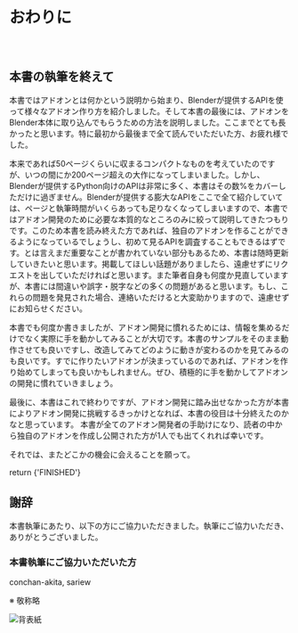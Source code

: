 <div id="sect_title_img_0_0"></div>

<div id="sect_title_text"></div>

# おわりに

<div id="preface"></div>

###### 　


## 本書の執筆を終えて

本書ではアドオンとは何かという説明から始まり、Blenderが提供するAPIを使って様々なアドオン作り方を紹介しました。そして本書の最後には、アドオンをBlender本体に取り込んでもらうための方法を説明しました。ここまでとても長かったと思います。特に最初から最後まで全て読んでいただいた方、お疲れ様でした。

本来であれば50ページくらいに収まるコンパクトなものを考えていたのですが、いつの間にか200ページ超えの大作になってしまいました。しかし、Blenderが提供するPython向けのAPIは非常に多く、本書はその数%をカバーしただけに過ぎません。Blenderが提供する膨大なAPIをここで全て紹介していては、ページと執筆時間がいくらあっても足りなくなってしまいますので、本書ではアドオン開発のために必要な本質的なところのみに絞って説明してきたつもりです。このため本書を読み終えた方であれば、独自のアドオンを作ることができるようになっているでしょうし、初めて見るAPIを調査することもできるはずです。とは言えまだ重要なことが書かれていない部分もあるため、本書は随時更新していきたいと思います。掲載してほしい話題がありましたら、遠慮せずにリクエストを出していただければと思います。また筆者自身も何度か見直していますが、本書には間違いや誤字・脱字などの多くの問題があると思います。もし、これらの問題を発見された場合、連絡いただけると大変助かりますので、遠慮せずにお知らせください。

本書でも何度か書きましたが、アドオン開発に慣れるためには、情報を集めるだけでなく実際に手を動かしてみることが大切です。本書のサンプルをそのまま動作させても良いですし、改造してみてどのように動きが変わるのかを見てみるのも良いです。すでに作りたいアドオンが決まっているのであれば、アドオンを作り始めてしまっても良いかもしれません。ぜひ、積極的に手を動かしてアドオンの開発に慣れていきましょう。

最後に、本書はこれで終わりですが、アドオン開発に踏み出せなかった方が本書によりアドオン開発に挑戦するきっかけとなれば、本書の役目は十分終えたのかなと思っています。
本書が全てのアドオン開発者の手助けになり、読者の中から独自のアドオンを作成し公開された方が1人でも出てくれれば幸いです。

それでは、またどこかの機会に会えることを願って。

return {'FINISHED'}

## 謝辞

本書執筆にあたり、以下の方にご協力いただきました。執筆にご協力いただき、ありがとうございました。

### 本書執筆にご協力いただいた方

conchan-akita, sariew

※ 敬称略

![背表紙](https://dl.dropboxusercontent.com/s/v6zq4lyp06wo6v7/back_cover.png)
